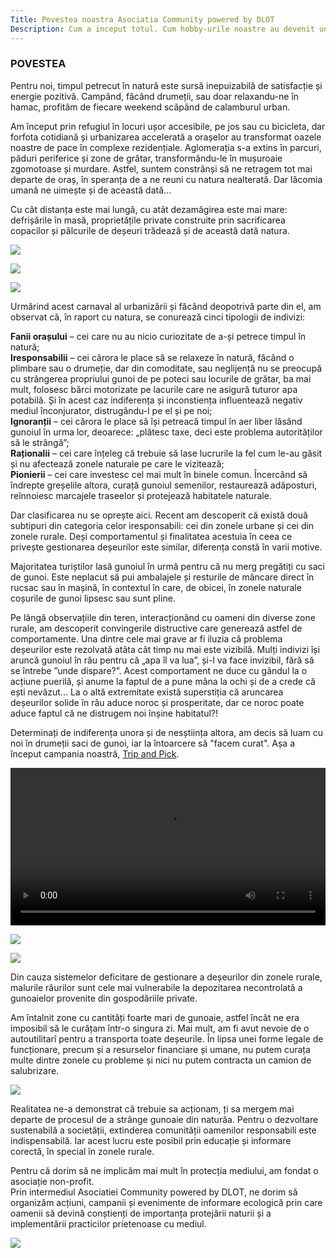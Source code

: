 ```yaml
---
Title: Povestea noastra Asociatia Community powered by DLOT
Description: Cum a inceput totul. Cum hobby-urile noastre au devenit un mod de viata si de ce am fondat Asociatia Community powered by DLOT
---
```


### POVESTEA

Pentru noi, timpul petrecut în natură este sursă inepuizabilă de satisfacție și energie pozitivă. Campând, făcând drumeții, sau doar relaxandu-ne în hamac, profităm de fiecare weekend scăpând de calamburul urban.  

Am început prin refugiul în locuri ușor accesibile, pe jos sau cu bicicleta, dar forfota cotidiană și urbanizarea accelerată a orașelor au transformat oazele noastre de pace în complexe rezidențiale. Aglomerația s-a extins în parcuri, păduri periferice și zone de grătar, transformându-le în mușuroaie zgomotoase și murdare. Astfel, suntem constrânși să ne retragem tot mai departe de oraș, în speranța de a ne reuni cu natura nealterată. Dar lăcomia umană ne uimește și de această dată...   

Cu cât distanța este mai lungă, cu atât dezamăgirea este mai mare: defrișările în masă, proprietățile private construite prin sacrificarea copacilor și pâlcurile de deșeuri trădează și de această dată natura.

<img src="https://community.poweredbydlot.com/wp-content/uploads/2020/07/Community-powered-by-DLOT-Private-proprety.jpg" loading="lazy" class="rounded shadow"></img>

<img src=https://community.poweredbydlot.com/wp-content/uploads/2020/07/Community-powered-by-DLOT-deforestation.jpg loading="lazy" class="rounded shadow"></img>

<img src=https://community.poweredbydlot.com/wp-content/uploads/2020/07/Community-powered-by-DLOT-Trash.jpg loading="lazy" class="rounded shadow"></img>

Urmărind acest carnaval al urbanizării și făcând deopotrivă parte din el, am observat că, în raport cu natura, se conurează cinci tipologii de indivizi:

**Fanii orașului** – cei care nu au nicio curiozitate de a-și petrece timpul în natură;  
**Iresponsabilii** – cei cărora le place să se relaxeze în natură, făcând o plimbare sau o drumeție, dar din comoditate, sau neglijență nu se preocupă cu strângerea propriului gunoi de pe poteci sau locurile de grătar, ba mai mult, folosesc bărci motorizate pe lacurile care ne asigură tuturor apa potabilă. Și în acest caz indiferența și inconstiența influentează negativ mediul înconjurator, distrugându-l pe el și pe noi;  
**Ignoranții** – cei cărora le place să își petreacă timpul în aer liber lăsând gunoiul în urma lor, deoarece: „plătesc taxe, deci este problema autorităților să le strângă”;  
**Raționalii** – cei care înțeleg că trebuie să lase lucrurile la fel cum le-au găsit și nu afectează zonele naturale pe care le vizitează;  
**Pionierii** – cei care investesc cel mai mult în binele comun. Încercând să îndrepte greșelile altora, curață gunoiul semenilor, restaurează adăposturi, reînnoiesc marcajele traseelor și protejează habitatele naturale.

Dar clasificarea nu se oprește aici. Recent am descoperit că există două subtipuri din categoria celor iresponsabili: cei din zonele urbane și cei din zonele rurale. Deși comportamentul și finalitatea acestuia în ceea ce privește gestionarea deșeurilor este similar, diferența constă în varii motive.

Majoritatea turiștilor lasă gunoiul în urmă pentru că nu merg pregătiți cu saci de gunoi. Este neplacut să pui ambalajele și resturile de mâncare direct în rucsac sau în mașină, în contextul în care, de obicei, în zonele naturale coșurile de gunoi lipsesc sau sunt pline.

Pe lângă observațiile din teren, interacționând cu oameni din diverse zone rurale, am descoperit convingerile distructive care generează astfel de comportamente. Una dintre cele mai grave ar fi iluzia că problema deșeurilor este rezolvată atâta cât timp nu mai este vizibilă. Mulți indivizi își aruncă gunoiul în râu pentru că „apa îl va lua”, și-l va face invizibil, fără să se întrebe ”unde dispare?”. Acest comportament ne duce cu gândul la o acțiune puerilă, și anume la faptul de a pune mâna la ochi și de a crede că ești nevăzut... La o altă extremitate există superstiția că aruncarea deșeurilor solide în râu aduce noroc și prosperitate, dar ce noroc poate aduce faptul că ne distrugem noi înșine habitatul?!

Determinați de indiferența unora și de nesștiința altora, am decis să luam cu noi în drumeții saci de gunoi, iar la întoarcere să "facem curat". Așa a început campania noastră, [Trip and Pick](https://asociatiacommunity.ro/ro/Projects).

<video controls width="100%" height="auto" class="rounded shadow">
  <source
    src="https://poweredbydlot.com/wp-content/uploads/2020/07/VID_20191027_133137.mp4?_=1"
    type="video/mp4"
  />
</video>

<img src="https://community.poweredbydlot.com/wp-content/uploads/2020/07/Community-powered-by-DLOT-Trip-and-pick-scaled.jpg" loading="lazy" class="rounded shadow"></img>

<img src="https://community.poweredbydlot.com/wp-content/uploads/2020/07/Community-powered-by-DLOT-Trip-and-pick-challenge-scaled.jpg" loading="lazy" class="rounded shadow"></img>

Din cauza sistemelor deficitare de gestionare a deșeurilor din zonele rurale, malurile râurilor sunt cele mai vulnerabile la depozitarea necontrolată a gunoaielor provenite din gospodăriile private.

Am întalnit zone cu cantități foarte mari de gunoaie, astfel încât ne era imposibil să le curățam într-o singura zi. Mai mult, am fi avut nevoie de o autoutilitarî pentru a transporta toate deșeurile. În lipsa unei forme legale de funcționare, precum și a resurselor financiare și umane, nu putem curața multe dintre zonele cu probleme și nici nu putem contracta un camion de salubrizare.

<img src="https://poweredbydlot.com/wp-content/uploads/2020/07/Garbage-in-nature-Community-powered-by-DLOT.jpg" loading="lazy" class="rounded shadow"></img>

Realitatea ne-a demonstrat că trebuie sa acționam, ți sa mergem mai departe de procesul de a strânge gunoaie din naturăa. Pentru o dezvoltare sustenabilă a societății, extinderea comunității oamenilor responsabili este indispensabilă. Iar acest lucru este posibil prin educație și informare corectă, în special în zonele rurale.

Pentru că dorim să ne implicăm mai mult în protecția mediului, am fondat o asociație non-profit.  
Prin intermediul Asociatiei Community powered by DLOT, ne dorim să organizăm acțiuni, campanii și evenimente de informare ecologică prin care oamenii să devină conștienți de importanța protejării naturii și a implementării practicilor prietenoase cu mediul.

<img src="https://poweredbydlot.com/wp-content/uploads/2020/07/Dog-picking-up-trash-Community-powered-by-DLOT-scaled.jpg" loading="lazy" class="rounded shadow"></img>
